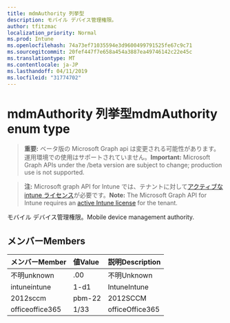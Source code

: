 ```yaml
---
title: mdmAuthority 列挙型
description: モバイル デバイス管理権限。
author: tfitzmac
localization_priority: Normal
ms.prod: Intune
ms.openlocfilehash: 74a73ef71035594e3d9600499791525fe67c9c71
ms.sourcegitcommit: 20fef447f7e658a454a3887ea49746142c22e45c
ms.translationtype: MT
ms.contentlocale: ja-JP
ms.lasthandoff: 04/11/2019
ms.locfileid: "31774702"
---
```

# <a name="mdmauthority-enum-type"></a><span data-ttu-id="fb042-103">mdmAuthority 列挙型</span><span class="sxs-lookup"><span data-stu-id="fb042-103">mdmAuthority enum type</span></span>

> <span data-ttu-id="fb042-104">**重要:** ベータ版の Microsoft Graph api は変更される可能性があります。運用環境での使用はサポートされていません。</span><span class="sxs-lookup"><span data-stu-id="fb042-104">**Important:** Microsoft Graph APIs under the /beta version are subject to change; production use is not supported.</span></span>

> <span data-ttu-id="fb042-105">**注:** Microsoft graph API for Intune では、テナントに対して[アクティブな intune ライセンス](https://go.microsoft.com/fwlink/?linkid=839381)が必要です。</span><span class="sxs-lookup"><span data-stu-id="fb042-105">**Note:** The Microsoft Graph API for Intune requires an [active Intune license](https://go.microsoft.com/fwlink/?linkid=839381) for the tenant.</span></span>

<span data-ttu-id="fb042-106">モバイル デバイス管理権限。</span><span class="sxs-lookup"><span data-stu-id="fb042-106">Mobile device management authority.</span></span>

## <a name="members"></a><span data-ttu-id="fb042-107">メンバー</span><span class="sxs-lookup"><span data-stu-id="fb042-107">Members</span></span>
|<span data-ttu-id="fb042-108">メンバー</span><span class="sxs-lookup"><span data-stu-id="fb042-108">Member</span></span>|<span data-ttu-id="fb042-109">値</span><span class="sxs-lookup"><span data-stu-id="fb042-109">Value</span></span>|<span data-ttu-id="fb042-110">説明</span><span class="sxs-lookup"><span data-stu-id="fb042-110">Description</span></span>|
|:---|:---|:---|
|<span data-ttu-id="fb042-111">不明</span><span class="sxs-lookup"><span data-stu-id="fb042-111">unknown</span></span>|<span data-ttu-id="fb042-112">.0</span><span class="sxs-lookup"><span data-stu-id="fb042-112">0</span></span>|<span data-ttu-id="fb042-113">不明</span><span class="sxs-lookup"><span data-stu-id="fb042-113">Unknown</span></span>|
|<span data-ttu-id="fb042-114">intune</span><span class="sxs-lookup"><span data-stu-id="fb042-114">intune</span></span>|<span data-ttu-id="fb042-115">1-d</span><span class="sxs-lookup"><span data-stu-id="fb042-115">1</span></span>|<span data-ttu-id="fb042-116">Intune</span><span class="sxs-lookup"><span data-stu-id="fb042-116">Intune</span></span>|
|<span data-ttu-id="fb042-117">2012</span><span class="sxs-lookup"><span data-stu-id="fb042-117">sccm</span></span>|<span data-ttu-id="fb042-118">pbm-2</span><span class="sxs-lookup"><span data-stu-id="fb042-118">2</span></span>|<span data-ttu-id="fb042-119">2012</span><span class="sxs-lookup"><span data-stu-id="fb042-119">SCCM</span></span>|
|<span data-ttu-id="fb042-120">office</span><span class="sxs-lookup"><span data-stu-id="fb042-120">office365</span></span>|<span data-ttu-id="fb042-121">1/3</span><span class="sxs-lookup"><span data-stu-id="fb042-121">3</span></span>|<span data-ttu-id="fb042-122">office</span><span class="sxs-lookup"><span data-stu-id="fb042-122">Office365</span></span>|





